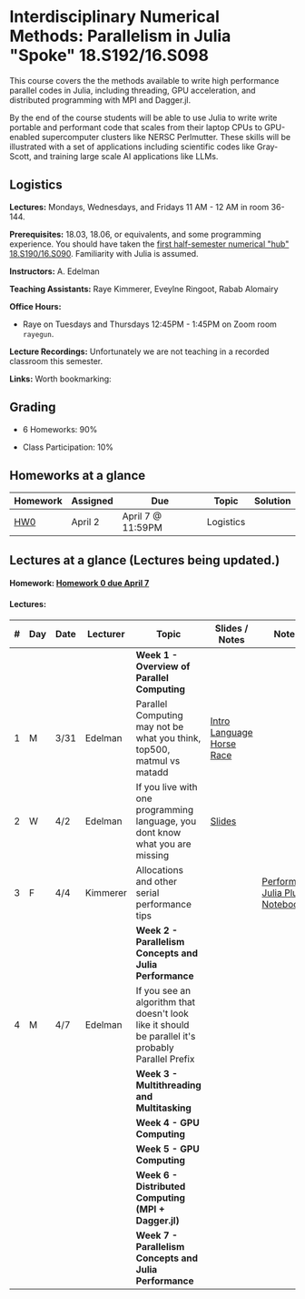 # Interdisciplinary Numerical Methods: Parallelism in Julia "Spoke" 18.S192/16.S098

This course covers the the methods available to write high performance parallel codes in Julia, including threading, GPU acceleration, and distributed programming with MPI and Dagger.jl. 

By the end of the course students will be able to use Julia to write write portable and performant code that scales from their laptop CPUs to GPU-enabled supercomputer clusters like NERSC Perlmutter. These skills will be illustrated with a set of applications including scientific codes like Gray-Scott, and training large scale AI applications like LLMs.

## Logistics

**Lectures:** Mondays, Wednesdays, and Fridays 11 AM - 12 AM in room 36-144.

**Prerequisites:** 18.03, 18.06, or equivalents, and some programming experience. You should have taken the [first half-semester numerical "hub" 18.S190/16.S090](https://github.com/mitmath/numerical_hub). Familiarity with Julia is assumed.

**Instructors:** A. Edelman

**Teaching Assistants:** Raye Kimmerer, Eveylne Ringoot, Rabab Alomairy

**Office Hours:** 
- Raye on Tuesdays and Thursdays 12:45PM - 1:45PM on Zoom room `rayegun`.


**Lecture Recordings:** Unfortunately we are not teaching in a recorded classroom this semester.

**Links:** Worth bookmarking:

## Grading

- 6 Homeworks:  90%

- Class Participation: 10%

## Homeworks at a glance

| Homework                                                        | Assigned | Due    | Topic                                              | Solution                                                                             |
| --------------------------------------------------------------- | -------- | ------ | -------------------------------------------------- | ------------------------------------------------------------------------------------ | 
| [HW0](homework/HW0.pdf) | April 2 | April 7 @ 11:59PM | Logistics |

## Lectures at a glance (Lectures being updated.)


#### Homework: [Homework 0 due April 7](homework/HW0.pdf)
#### Lectures:


| #   | Day | Date  | Lecturer          | Topic                                                | Slides / Notes                                                                                                                                    | Notebooks                                                                                                                                                                                                                                                                                                                                                                |
| --- | --- | ----- | ----------------- | ---------------------------------------------------- | ------------------------------------------------------------------------------------------------------------------------------------------------- | ------------------------------------------------------------------------------------------------------------------------------------------------------------------------------------------------------------------------------------------------------------------------------------------------------------------------------------------------------------------------ |
|    |       |          |                            |  **Week 1 - Overview of Parallel Computing**|
| 1  |   M  |  3/31     |      Edelman              |    Parallel Computing may not be what you think, top500, matmul vs matadd | [Intro](https://docs.google.com/presentation/d/1jkJqieNuWh4_Yx6Ura3xiGUc0NmaDK6a6J_zQJfQoEU/edit?usp=sharing)  [Language Horse Race](https://github.com/mitmath/JuliaComputation/blob/Fall24/notebooks/3_Julia%20is%20fast.ipynb)  |
| 2  |   W  |  4/2     |      Edelman              | If you live with one programming language, you dont know what you are missing   | [Slides](https://docs.google.com/presentation/d/16Zf_SnDNlUmcCdqoaDeyAQmmqpxC66k646DCm3BXt1o/edit?usp=sharing)||                                                             |   
| 3  |   F  |  4/4     |      Kimmerer              |  Allocations and other serial performance tips | | [PerformantSerial Julia Pluto Notebook](https://mitmath.github.io/Parallel-Computing-Spoke/notebooks/PerformantSerialJulia.html)    
|    |       |          |                            |  **Week 2 - Parallelism Concepts and Julia Performance**| 
| 4 |   M  |  4/7    |      Edelman              |   If you see an algorithm that doesn't look like it should be parallel it's probably Parallel Prefix | 
|    |       |          |                            |  **Week 3 -  Multithreading and Multitasking**|    
|    |       |          |                            |  **Week 4 - GPU Computing**|    
|    |       |          |                            |  **Week 5 - GPU Computing**|    
|    |       |          |                            |  **Week 6 - Distributed Computing (MPI + Dagger.jl)**|    
|    |       |          |                            |  **Week 7 - Parallelism Concepts and Julia Performance**|    
    

